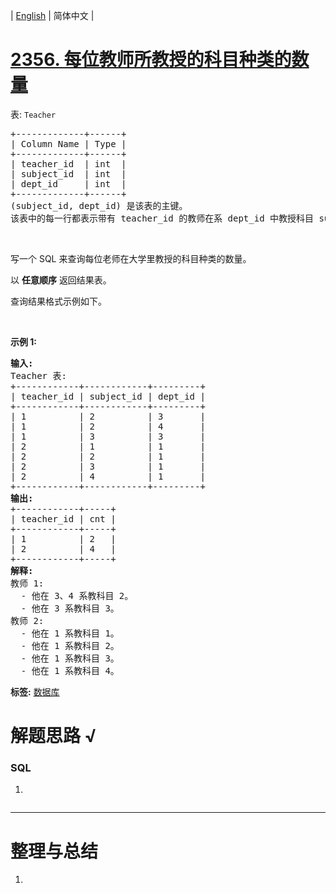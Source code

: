 | [English](README_EN.md) | 简体中文 |

# [2356. 每位教师所教授的科目种类的数量](https://leetcode.cn/problems/number-of-unique-subjects-taught-by-each-teacher)
<p>表: <code>Teacher</code></p>

<pre>
+-------------+------+
| Column Name | Type |
+-------------+------+
| teacher_id  | int  |
| subject_id  | int  |
| dept_id     | int  |
+-------------+------+
(subject_id, dept_id) 是该表的主键。
该表中的每一行都表示带有 teacher_id 的教师在系 dept_id 中教授科目 subject_id。
</pre>

<p>&nbsp;</p>

<p>写一个 SQL 来查询每位老师在大学里教授的科目种类的数量。</p>

<p data-group="1-1">以 <strong>任意顺序</strong> 返回结果表。</p>

<p>查询结果格式示例如下。</p>

<p>&nbsp;</p>

<p><strong>示例 1:</strong></p>

<pre>
<strong>输入:</strong> 
Teacher 表:
+------------+------------+---------+
| teacher_id | subject_id | dept_id |
+------------+------------+---------+
| 1          | 2          | 3       |
| 1          | 2          | 4       |
| 1          | 3          | 3       |
| 2          | 1          | 1       |
| 2          | 2          | 1       |
| 2          | 3          | 1       |
| 2          | 4          | 1       |
+------------+------------+---------+
<strong>输出:</strong>  
+------------+-----+
| teacher_id | cnt |
+------------+-----+
| 1          | 2   |
| 2          | 4   |
+------------+-----+
<strong>解释:</strong> 
教师 1:
  - 他在 3、4 系教科目 2。
  - 他在 3 系教科目 3。
教师 2:
  - 他在 1 系教科目 1。
  - 他在 1 系教科目 2。
  - 他在 1 系教科目 3。
  - 他在 1 系教科目 4。</pre>

**标签:**  [数据库](https://leetcode.cn/tag/database) 
# 解题思路 √

### SQL

1. 

```sql

```

---



# 整理与总结

1. 